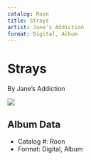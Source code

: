 ```yaml
---
catalog: Roon
title: Strays
artist: Jane’s Addiction
format: Digital, Album
---
```


# Strays

By Jane’s Addiction

![](../../assets/albumcovers/Jane’s_Addiction-Strays.png)

## Album Data

- Catalog #: Roon
- Format: Digital, Album

